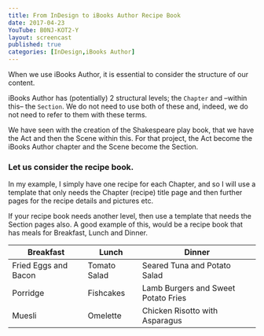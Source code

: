```yaml
---
title: From InDesign to iBooks Author Recipe Book
date: 2017-04-23
YouTube: B0NJ-KOT2-Y
layout: screencast
published: true
categories: [InDesign,iBooks Author]
---
```

When we use iBooks Author, it is essential to consider the structure of our content.

iBooks Author has (potentially) 2 structural levels; the `Chapter` and –within this– the `Section`. We do not need to use both of these and, indeed, we do not need to refer to them with these terms.

We have seen with the creation of the Shakespeare play book, that we have the Act and then the Scene within this. For that project, the Act become the iBooks Author chapter and the Scene become the Section.

### Let us consider the recipe book.

In my example, I simply have one recipe for each Chapter, and so I will use a template that only needs the Chapter (recipe) title page and then further pages for the recipe details and pictures etc.

If your recipe book needs another level, then use a template that needs the Section pages also. A good example of this, would be a recipe book that has meals for Breakfast, Lunch and Dinner.

Breakfast  |  Lunch |  Dinner
--|---|--
Fried Eggs and Bacon  | Tomato Salad  |  Seared Tuna and Potato Salad
Porridge  | Fishcakes  |  Lamb Burgers and Sweet Potato Fries
Muesli  | Omelette  |  Chicken Risotto with Asparagus
